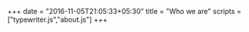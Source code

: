 +++
date = "2016-11-05T21:05:33+05:30"
title = "Who we are"
scripts = ["typewriter.js","about.js"]
+++

